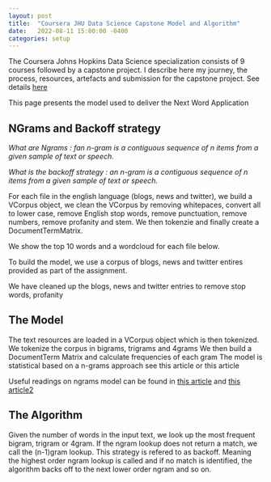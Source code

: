 ```yaml
---
layout: post
title:  "Coursera JHU Data Science Capstone Model and Algorithm"
date:   2022-08-11 15:00:00 -0400
categories: setup
---
```

The Coursera Johns Hopkins Data Science specialization consists of 9 courses followed by a capstone project. I describe here my journey, the process, resources, artefacts and submission for the capstone project. See details [here](https://www.coursera.org/learn/data-science-project)

This page presents the model used to deliver the Next Word Application

## NGrams and Backoff strategy

*What are Ngrams : fan n-gram is a contiguous sequence of n items from a given sample of text or speech.*

*What is the backoff strategy : an n-gram is a contiguous sequence of n items from a given sample of text or speech.*

For each file in the english language (blogs, news and twitter), we build a VCorpus object, we clean the VCorpus by removing whitepaces, convert all to lower case, remove English stop words, remove punctuation, remove numbers, remove profanity and stem. We then tokenzie and finally create a DocumentTermMatrix.

We show the top 10 words and a wordcloud for each file below.

To build the model, we use a corpus of blogs, news and twitter entires provided as part of the assignment.

We have cleaned up the blogs, news and twitter entries to remove stop words, profanity

## The Model 

The text resources are loaded in a VCorpus object which is then tokenized. We tokenize the corpus in bigrams, trigrams and 4grams
We then build a DocumentTerm Matrix and calculate frequencies of each gram
The model is statistical based on a n-grams approach see this article or this article

Useful readings on ngrams model can be found in [this article](https://towardsai.net/p/nlp/how-do-language-models-predict-the-next-word) and [this article2](https://towardsdatascience.com/sentence-generation-with-n-gram-21a5eef36a1b)

## The Algorithm

Given the number of words in the input text, we look up the most frequent bigram, trigram or 4gram.
If the ngram lookup does not return a match, we call the (n-1)gram lookup. This strategy is refered to as backoff. Meaning the highest order ngram lookup is called and if no match is identified, the algorithm backs off to the next lower order ngram and so on.